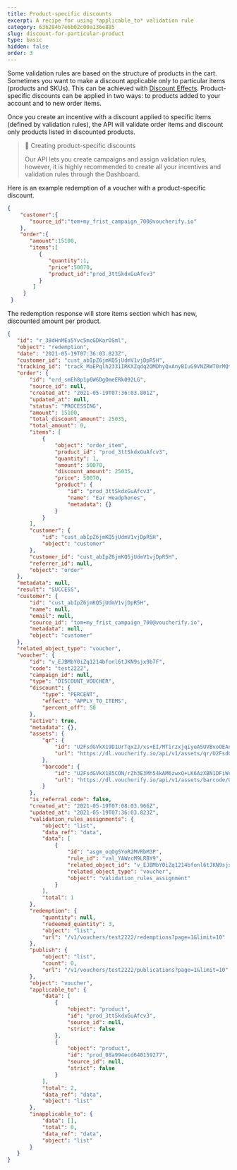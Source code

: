 ```yaml
---
title: Product-specific discounts
excerpt: A recipe for using *applicable_to* validation rule
category: 636284b7e6b02c00a136e885
slug: discount-for-particular-product
type: basic
hidden: false
order: 3
---
```


Some validation rules are based on the structure of products in the cart. Sometimes you want to make a discount applicable only to particular items (products and SKUs). This can be achieved with [Discount Effects](doc:discount-effects). Product-specific discounts can be applied in two ways: to products added to your account and to new order items. 

Once you create an incentive with a discount applied to specific items (defined by validation rules), the API will validate order items and discount only products listed in discounted products.

> 📘 Creating product-specific discounts
>
> Our API lets you create campaigns and assign validation rules, however, it is highly recommended to create all your incentives and validation rules through the Dashboard.

Here is an example redemption of a voucher with a product-specific discount.

```json Redeem voucher
{
    "customer":{
       "source_id":"tom+my_frist_campaign_700@voucherify.io"
    },
    "order":{
       "amount":15100,
       "items":[
          {
             "quantity":1,
             "price":50070,
             "product_id":"prod_3ttSkdxGuAfcv3"
          }
        ]
     }
 }
 ```
 The redemption response will store items section which has new, discounted amount per product.
 ```json 200 OK Response
 {
    "id": "r_38dHnMEa5Yvc5mcGDKarOSml",
    "object": "redemption",
    "date": "2021-05-19T07:36:03.823Z",
    "customer_id": "cust_abIpZ6jmKQ5jUdmV1vjDpR5H",
    "tracking_id": "track_MaEPqlh2331IRKXZqdq2OMDhyQxAnyBIuG9VNZRWT0rMQtybQ0m7HA==",
    "order": {
        "id": "ord_smEh8p1p6W6DgOmeERk092LG",
        "source_id": null,
        "created_at": "2021-05-19T07:36:03.801Z",
        "updated_at": null,
        "status": "PROCESSING",
        "amount": 15100,
        "total_discount_amount": 25035,
        "total_amount": 0,
        "items": [
            {
                "object": "order_item",
                "product_id": "prod_3ttSkdxGuAfcv3",
                "quantity": 1,
                "amount": 50070,
                "discount_amount": 25035,
                "price": 50070,
                "product": {
                    "id": "prod_3ttSkdxGuAfcv3",
                    "name": "Ear Headphones",
                    "metadata": {}
                }
            }
        ],
        "customer": {
            "id": "cust_abIpZ6jmKQ5jUdmV1vjDpR5H",
            "object": "customer"
        },
        "customer_id": "cust_abIpZ6jmKQ5jUdmV1vjDpR5H",
        "referrer_id": null,
        "object": "order"
    },
    "metadata": null,
    "result": "SUCCESS",
    "customer": {
        "id": "cust_abIpZ6jmKQ5jUdmV1vjDpR5H",
        "name": null,
        "email": null,
        "source_id": "tom+my_frist_campaign_700@voucherify.io",
        "metadata": null,
        "object": "customer"
    },
    "related_object_type": "voucher",
    "voucher": {
        "id": "v_EJBMbY0iZq1214bfonl6tJKN9sjx9b7F",
        "code": "test2222",
        "campaign_id": null,
        "type": "DISCOUNT_VOUCHER",
        "discount": {
            "type": "PERCENT",
            "effect": "APPLY_TO_ITEMS",
            "percent_off": 50
        },
        "active": true,
        "metadata": {},
        "assets": {
            "qr": {
                "id": "U2FsdGVkX19D1UrTqx2J/xs+EI/MTirzxjqiyeASUVBvoOEAn97I3KhhozhuFGw72VstX1I6Wk6etDQLFEWAUkh9Eo8AwM+TVDxOT2cdXy6yYpwR3KdUUSM4gDeHuMv1EpdLwG/j/s4HAa6hvWcTLQ==",
                "url": "https://dl.voucherify.io/api/v1/assets/qr/U2FsdGVkX19D1UrTqx2J%2Fxs%2BEI%2FMTirzxjqiyeASUVBvoOEAn97I3KhhozhuFGw72VstX1I6Wk6etDQLFEWAUkh9Eo8AwM%2BTVDxOT2cdXy6yYpwR3KdUUSM4gDeHuMv1EpdLwG%2Fj%2Fs4HAa6hvWcTLQ%3D%3D"
            },
            "barcode": {
                "id": "U2FsdGVkX185CON/rZh3E3Mh54kAM6zwxQ+LK6AzXBN1DFiWcGf9PR+pTPQIhcqKhQCxihp6V9gAhR3v0ZlCRsekBWmpFsNMDkw7oOv0iuphf236chdmtCRXtTLLlYN6O+6u9VgKKxdaLGLUxHax2Q==",
                "url": "https://dl.voucherify.io/api/v1/assets/barcode/U2FsdGVkX185CON%2FrZh3E3Mh54kAM6zwxQ%2BLK6AzXBN1DFiWcGf9PR%2BpTPQIhcqKhQCxihp6V9gAhR3v0ZlCRsekBWmpFsNMDkw7oOv0iuphf236chdmtCRXtTLLlYN6O%2B6u9VgKKxdaLGLUxHax2Q%3D%3D"
            }
        },
        "is_referral_code": false,
        "created_at": "2021-05-19T07:08:03.966Z",
        "updated_at": "2021-05-19T07:36:03.823Z",
        "validation_rules_assignments": {
            "object": "list",
            "data_ref": "data",
            "data": [
                {
                    "id": "asgm_oqOgSYoR2MVRbM3P",
                    "rule_id": "val_YAWzcM9LRBY9",
                    "related_object_id": "v_EJBMbY0iZq1214bfonl6tJKN9sjx9b7F",
                    "related_object_type": "voucher",
                    "object": "validation_rules_assignment"
                }
            ],
            "total": 1
        },
        "redemption": {
            "quantity": null,
            "redeemed_quantity": 3,
            "object": "list",
            "url": "/v1/vouchers/test2222/redemptions?page=1&limit=10"
        },
        "publish": {
            "object": "list",
            "count": 0,
            "url": "/v1/vouchers/test2222/publications?page=1&limit=10"
        },
        "object": "voucher",
        "applicable_to": {
            "data": [
                {
                    "object": "product",
                    "id": "prod_3ttSkdxGuAfcv3",
                    "source_id": null,
                    "strict": false
                },
                {
                    "object": "product",
                    "id": "prod_08a994ecd640159277",
                    "source_id": null,
                    "strict": false
                }
            ],
            "total": 2,
            "data_ref": "data",
            "object": "list"
        },
        "inapplicable_to": {
            "data": [],
            "total": 0,
            "data_ref": "data",
            "object": "list"
        }
    }
}
```
